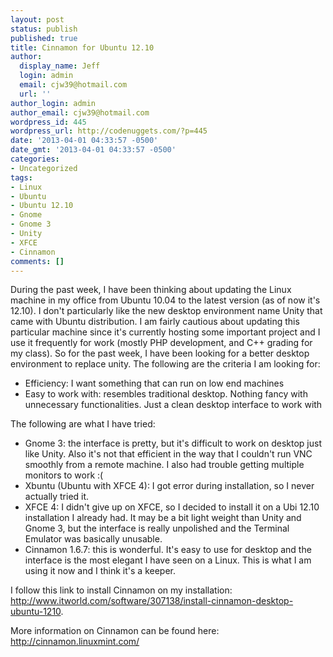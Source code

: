 ```yaml
---
layout: post
status: publish
published: true
title: Cinnamon for Ubuntu 12.10
author:
  display_name: Jeff
  login: admin
  email: cjw39@hotmail.com
  url: ''
author_login: admin
author_email: cjw39@hotmail.com
wordpress_id: 445
wordpress_url: http://codenuggets.com/?p=445
date: '2013-04-01 04:33:57 -0500'
date_gmt: '2013-04-01 04:33:57 -0500'
categories:
- Uncategorized
tags:
- Linux
- Ubuntu
- Ubuntu 12.10
- Gnome
- Gnome 3
- Unity
- XFCE
- Cinnamon
comments: []
---
```

During the past week, I have been thinking about updating the Linux machine in my office from Ubuntu 10.04 to the latest version (as of now it's 12.10). I don't particularly like the new desktop environment name Unity that came with Ubuntu distribution. I am fairly cautious about updating this particular machine since it's currently hosting some important project and I use it frequently for work (mostly PHP development, and C++ grading for my class). So for the past week, I have been looking for a better desktop environment to replace unity. The following are the criteria I am looking for:

- Efficiency: I want something that can run on low end machines
- Easy to work with: resembles traditional desktop. Nothing fancy with unnecessary functionalities.  Just a clean desktop interface to work with

The following are what I have tried:

- Gnome 3: the interface is pretty, but it's difficult to work on desktop just like Unity. Also it's not that efficient in the way that I couldn't run VNC smoothly from a remote machine. I also had trouble getting multiple monitors to work :(
- Xbuntu (Ubuntu with XFCE 4): I got error during installation, so I never actually tried it.
- XFCE 4: I didn't give up on XFCE, so I decided to install it on a Ubi 12.10 installation I already had. It may be a bit light weight than Unity and Gnome 3, but the interface is really unpolished and the Terminal Emulator was basically unusable.
- Cinnamon 1.6.7: this is wonderful. It's easy to use for desktop and the interface is the most elegant I have seen on a Linux. This is what I am using it now and I think it's a keeper.

I follow this link to install Cinnamon on my installation: <a href="http://www.itworld.com/software/307138/install-cinnamon-desktop-ubuntu-1210">http://www.itworld.com/software/307138/install-cinnamon-desktop-ubuntu-1210</a>.

More information on Cinnamon can be found here: <a href="http://cinnamon.linuxmint.com/">http://cinnamon.linuxmint.com/</a>

